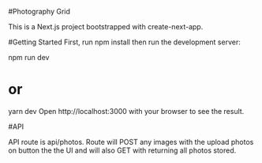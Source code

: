 #Photography Grid

This is a Next.js project bootstrapped with create-next-app.

#Getting Started
First, run npm install then run the development server:

npm run dev
# or
yarn dev
Open http://localhost:3000 with your browser to see the result.

#API

API route is api/photos. Route will POST any images with the upload photos on button the the UI and will also GET with returning all photos stored.